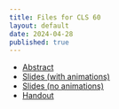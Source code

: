 ```yaml
---
title: Files for CLS 60
layout: default
date: 2024-04-28
published: true
--- 
```


- [Abstract](/files/hanson-cls-2024-abstract.pdf)
- [Slides (with animations)](/files/hanson-cls-2024-slides.pdf)
- [Slides (no animations)](/files/hanson-cls-2024-slides-noanim.pdf)
- [Handout](/files/hanson-cls-2024-ho.pdf)
